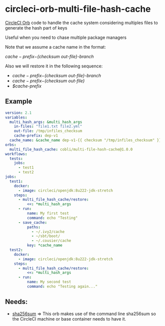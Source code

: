# circleci-orb-multi-file-hash-cache
[CircleCI Orb](https://circleci.com/docs/2.0/orb-intro/) code to handle the
cache system considering multiples files to generate the hash part of keys

Useful when you need to chase multiple package managers

Note that we assume a cache name in the format:

  *$cache-prefix-${checksum out-file}-branch*


Also we will restore it in the following sequence:
  - *$cache-prefix-${checksum out-file}-branch*
  - *$cache-prefix-${checksum out-file}*
  - *$cache-prefix*


## Example
```yaml
version: 2.1
variables:
  multi_hash_args: &multi_hash_args
    in-files: "file1.txt file2.yml"
    out-file: /tmp/infiles_checksum
    cache-prefix: dep-v1
  cache_name: &cache_name dep-v1-{{ checksum "/tmp/infiles_checksum" }}-{{ .Branch }}
orbs:
  multi_file_hash_cache: cobli/multi-file-hash-cache@1.0.0
workflows:
  tests:
    jobs:
      - test1
      - test2
jobs:
  test1:
    docker:
      - image: circleci/openjdk:8u222-jdk-stretch
    steps:
      - multi_file_hash_cache/restore:
          <<: *multi_hash_args
      - run:
          name: My first test
          command: echo "Testing"
      - save_cache:
          paths:
            - ~/.ivy2/cache
            - ~/sbt/boot/
            - ~/.cousier/cache
          key: *cache_name
  test2:
    docker:
      - image: circleci/openjdk:8u222-jdk-stretch
    steps:
      - multi_file_hash_cache/restore:
          <<: *multi_hash_args
      - run:
          name: My second test
          command: echo "Testing again..."
```

## Needs:
- [sha256sum](https://linux.die.net/man/1/sha256sum) => This orb makes use of
  the command line sha256sum so the CircleCI machine or base container needs to
  have it.
